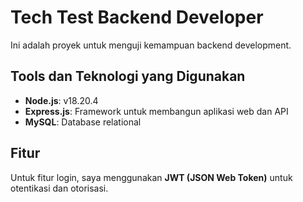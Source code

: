 # Tech Test Backend Developer

Ini adalah proyek untuk menguji kemampuan backend development.

## Tools dan Teknologi yang Digunakan

- **Node.js**: v18.20.4
- **Express.js**: Framework untuk membangun aplikasi web dan API
- **MySQL**: Database relational

## Fitur

Untuk fitur login, saya menggunakan **JWT (JSON Web Token)** untuk otentikasi dan otorisasi.
